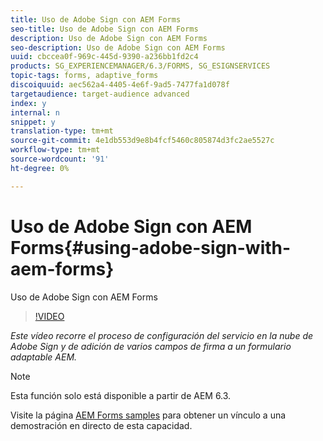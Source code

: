 ```yaml
---
title: Uso de Adobe Sign con AEM Forms
seo-title: Uso de Adobe Sign con AEM Forms
description: Uso de Adobe Sign con AEM Forms
seo-description: Uso de Adobe Sign con AEM Forms
uuid: cbccea0f-969c-445d-9390-a236bb1fd2c4
products: SG_EXPERIENCEMANAGER/6.3/FORMS, SG_ESIGNSERVICES
topic-tags: forms, adaptive_forms
discoiquuid: aec562a4-4405-4e6f-9ad5-7477fa1d078f
targetaudience: target-audience advanced
index: y
internal: n
snippet: y
translation-type: tm+mt
source-git-commit: 4e1db553d9e8b4fcf5460c805874d3fc2ae5527c
workflow-type: tm+mt
source-wordcount: '91'
ht-degree: 0%

---
```



# Uso de Adobe Sign con AEM Forms{#using-adobe-sign-with-aem-forms}

Uso de Adobe Sign con AEM Forms

>[!VIDEO](https://video.tv.adobe.com/v/18696?quality=9&learn=on)

*Este vídeo recorre el proceso de configuración del servicio en la nube de Adobe Sign y de adición de varios campos de firma a un formulario adaptable AEM.*

>[!NOTE]
>
>Esta función solo está disponible a partir de AEM 6.3.

Visite la página [AEM Forms samples](https://forms.enablementadobe.com/content/samples/samples.html?query=0) para obtener un vínculo a una demostración en directo de esta capacidad.
